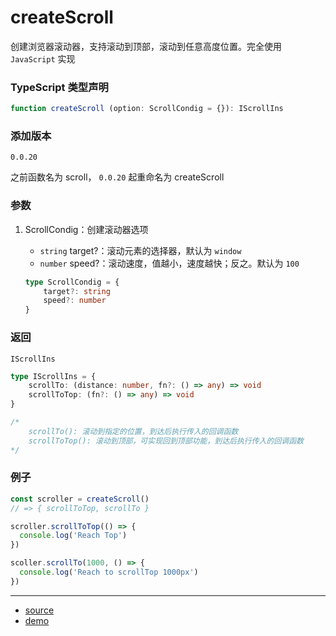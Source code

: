 # createScroll

创建浏览器滚动器，支持滚动到顶部，滚动到任意高度位置。完全使用 `JavaScript` 实现

### TypeScript 类型声明

```typescript
function createScroll (option: ScrollCondig = {}): IScrollIns
```



### 添加版本

`0.0.20`

之前函数名为 scroll， `0.0.20` 起重命名为 createScroll



### 参数

1. ScrollCondig：创建滚动器选项

   - `string` target?：滚动元素的选择器，默认为 `window`
   - `number` speed?：滚动速度，值越小，速度越快；反之。默认为 `100`

   ```typescript
   type ScrollCondig = {
       target?: string
       speed?: number
   }
   ```

   

### 返回

`IScrollIns`

```typescript
type IScrollIns = {
    scrollTo: (distance: number, fn?: () => any) => void
    scrollToTop: (fn?: () => any) => void
}

/*
	scrollTo(): 滚动到指定的位置，到达后执行传入的回调函数
	scrollToTop(): 滚动到顶部，可实现回到顶部功能，到达后执行传入的回调函数
*/
```



### 例子

```typescript
const scroller = createScroll()
// => { scrollToTop, scrollTo }

scroller.scrollToTop(() => {
  console.log('Reach Top')
})

scoller.scrollTo(1000, () => {
  console.log('Reach to scrollTop 1000px')
})
```

----

- [source](https://github.com/iius-l/iius-s/blob/main/src/browser/createScroll.ts)
- [demo](https://codepen.io/lunoob/pen/vYRPgYq)